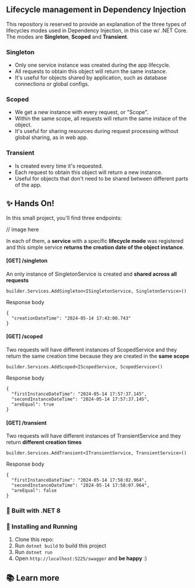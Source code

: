 ## Lifecycle management in Dependency Injection

This repository is reserved to provide an explanation of the three types of lifecycles modes used in Dependency Injection, in this case w/ .NET Core. 
The modes are **Singleton**, **Scoped** and **Transient**.

### Singleton
- Only one service instance was created during the app lifecycle. 
- All requests to obtain this object will return the same instance. 
- It's useful for objects shared by application, such as database connections or global configs. 

### Scoped 
- We get a new instance with every request, or "Scope".
- Within the same scope, all requests will return the same instace of the object.
- It's useful for sharing resources during request processing without global sharing, as in web app. 

### Transient 
- Is created every time it's requested.
- Each request to obtain this object will return a new instance. 
- Useful for objects that don't need to be shared between different parts of the app.

## :sparkles: Hands On!

In this small project, you'll find three endpoints: 

// image here

In each of them, a **service** with a specific **lifecycle mode** was registered and this simple service **returns the creation date of the object instance**.

#### [GET] /singleton
An only instance of SingletonService is created and **shared across all requests**

`builder.Services.AddSingleton<ISingletonService, SingletonService>()`

Response body
```
{
  "creationDateTime": "2024-05-14 17:43:00.743"
}
```

#### [GET] /scoped
Two requests will have different instances of ScopedService and they return the same creation time because they are created in the **same scope**

`builder.Services.AddScoped<IScopedService, ScopedService>()`

Response body
```
{
  "firstInstanceDateTime": "2024-05-14 17:57:37.145",
  "secondInstanceDateTime": "2024-05-14 17:57:37.145",
  "areEqual": true
}
```

#### [GET] /transient 
Two requests will have different instances of TransientService and they return **different creation times**

`builder.Services.AddTransient<ITransientService, TransientService>()`

Response body
```
{
  "firstInstanceDateTime": "2024-05-14 17:58:02.964",
  "secondInstanceDateTime": "2024-05-14 17:58:07.964",
  "areEqual": false
}
```

### :hammer: Built with .NET 8

### :runner: Installing and Running

1.  Clone this repo: 
2.  Run `dotnet build` to build this project
3.  Run `dotnet run`
4.  Open `http://localhost:5225/swagger` and **be happy** :)

## :books: __Learn more__